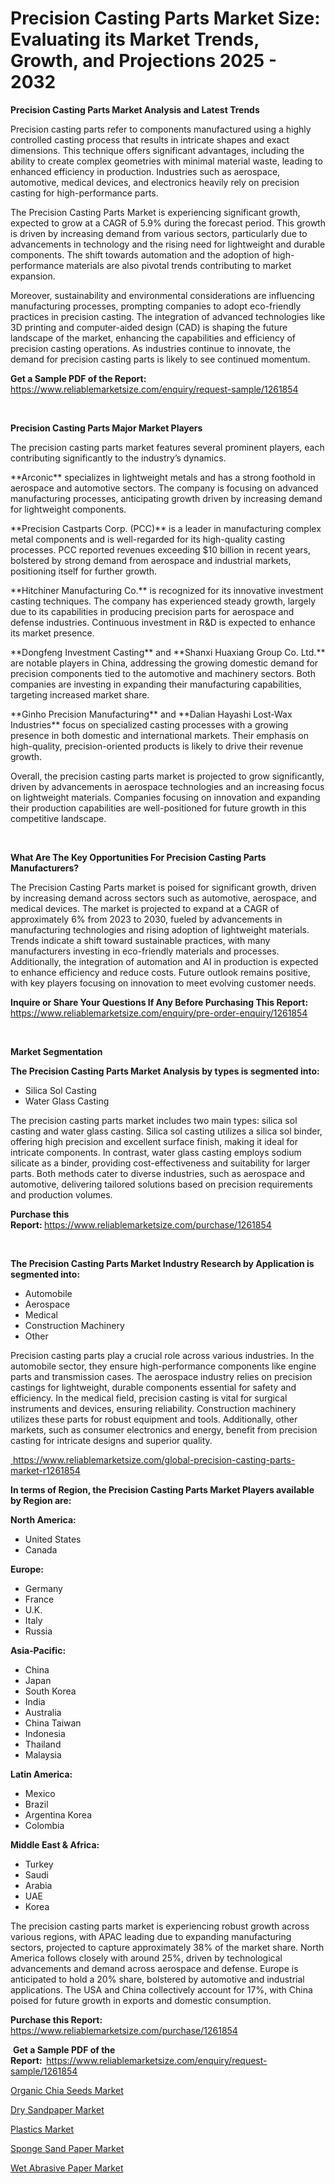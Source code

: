 <p><h1>Precision Casting Parts Market Size: Evaluating its Market Trends, Growth, and Projections 2025 - 2032</h1></p><p><strong>Precision Casting Parts Market Analysis and Latest Trends</strong></p>
<p><p>Precision casting parts refer to components manufactured using a highly controlled casting process that results in intricate shapes and exact dimensions. This technique offers significant advantages, including the ability to create complex geometries with minimal material waste, leading to enhanced efficiency in production. Industries such as aerospace, automotive, medical devices, and electronics heavily rely on precision casting for high-performance parts.</p><p>The Precision Casting Parts Market is experiencing significant growth, expected to grow at a CAGR of 5.9% during the forecast period. This growth is driven by increasing demand from various sectors, particularly due to advancements in technology and the rising need for lightweight and durable components. The shift towards automation and the adoption of high-performance materials are also pivotal trends contributing to market expansion.</p><p>Moreover, sustainability and environmental considerations are influencing manufacturing processes, prompting companies to adopt eco-friendly practices in precision casting. The integration of advanced technologies like 3D printing and computer-aided design (CAD) is shaping the future landscape of the market, enhancing the capabilities and efficiency of precision casting operations. As industries continue to innovate, the demand for precision casting parts is likely to see continued momentum.</p></p>
<p><strong>Get a Sample PDF of the Report:&nbsp;</strong> <a href="https://www.reliablemarketsize.com/enquiry/request-sample/1261854?utm_campaign=1999&utm_medium=2&utm_source=Github&utm_content=ia&utm_term=31032025&utm_id=precision-casting-parts">https://www.reliablemarketsize.com/enquiry/request-sample/1261854</a></p>
<p>&nbsp;</p>
<p><strong>Precision Casting Parts Major Market Players</strong></p>
<p><p>The precision casting parts market features several prominent players, each contributing significantly to the industry’s dynamics. </p><p>**Arconic** specializes in lightweight metals and has a strong foothold in aerospace and automotive sectors. The company is focusing on advanced manufacturing processes, anticipating growth driven by increasing demand for lightweight components.</p><p>**Precision Castparts Corp. (PCC)** is a leader in manufacturing complex metal components and is well-regarded for its high-quality casting processes. PCC reported revenues exceeding $10 billion in recent years, bolstered by strong demand from aerospace and industrial markets, positioning itself for further growth.</p><p>**Hitchiner Manufacturing Co.** is recognized for its innovative investment casting techniques. The company has experienced steady growth, largely due to its capabilities in producing precision parts for aerospace and defense industries. Continuous investment in R&D is expected to enhance its market presence.</p><p>**Dongfeng Investment Casting** and **Shanxi Huaxiang Group Co. Ltd.** are notable players in China, addressing the growing domestic demand for precision components tied to the automotive and machinery sectors. Both companies are investing in expanding their manufacturing capabilities, targeting increased market share.</p><p>**Ginho Precision Manufacturing** and **Dalian Hayashi Lost-Wax Industries** focus on specialized casting processes with a growing presence in both domestic and international markets. Their emphasis on high-quality, precision-oriented products is likely to drive their revenue growth.</p><p>Overall, the precision casting parts market is projected to grow significantly, driven by advancements in aerospace technologies and an increasing focus on lightweight materials. Companies focusing on innovation and expanding their production capabilities are well-positioned for future growth in this competitive landscape.</p></p>
<p>&nbsp;</p>
<p><strong>What Are The Key Opportunities For Precision Casting Parts Manufacturers?</strong></p>
<p><p>The Precision Casting Parts market is poised for significant growth, driven by increasing demand across sectors such as automotive, aerospace, and medical devices. The market is projected to expand at a CAGR of approximately 6% from 2023 to 2030, fueled by advancements in manufacturing technologies and rising adoption of lightweight materials. Trends indicate a shift toward sustainable practices, with many manufacturers investing in eco-friendly materials and processes. Additionally, the integration of automation and AI in production is expected to enhance efficiency and reduce costs. Future outlook remains positive, with key players focusing on innovation to meet evolving customer needs.</p></p>
<p><strong>Inquire or Share Your Questions If Any Before Purchasing This Report:</strong> <a href="https://www.reliablemarketsize.com/enquiry/pre-order-enquiry/1261854?utm_campaign=1999&utm_medium=2&utm_source=Github&utm_content=ia&utm_term=31032025&utm_id=precision-casting-parts">https://www.reliablemarketsize.com/enquiry/pre-order-enquiry/1261854</a></p>
<p>&nbsp;</p>
<p><strong>Market Segmentation</strong></p>
<p><strong>The Precision Casting Parts Market Analysis by types is segmented into:</strong></p>
<p><ul><li>Silica Sol Casting</li><li>Water Glass Casting</li></ul></p>
<p><p>The precision casting parts market includes two main types: silica sol casting and water glass casting. Silica sol casting utilizes a silica sol binder, offering high precision and excellent surface finish, making it ideal for intricate components. In contrast, water glass casting employs sodium silicate as a binder, providing cost-effectiveness and suitability for larger parts. Both methods cater to diverse industries, such as aerospace and automotive, delivering tailored solutions based on precision requirements and production volumes.</p></p>
<p><strong>Purchase this Report:&nbsp;</strong><a href="https://www.reliablemarketsize.com/purchase/1261854?utm_campaign=1999&utm_medium=2&utm_source=Github&utm_content=ia&utm_term=31032025&utm_id=precision-casting-parts">https://www.reliablemarketsize.com/purchase/1261854</a></p>
<p>&nbsp;</p>
<p><strong>The Precision Casting Parts Market Industry Research by Application is segmented into:</strong></p>
<p><ul><li>Automobile</li><li>Aerospace</li><li>Medical</li><li>Construction Machinery</li><li>Other</li></ul></p>
<p><p>Precision casting parts play a crucial role across various industries. In the automobile sector, they ensure high-performance components like engine parts and transmission cases. The aerospace industry relies on precision castings for lightweight, durable components essential for safety and efficiency. In the medical field, precision casting is vital for surgical instruments and devices, ensuring reliability. Construction machinery utilizes these parts for robust equipment and tools. Additionally, other markets, such as consumer electronics and energy, benefit from precision casting for intricate designs and superior quality.</p></p>
<p><a href="https://www.reliablemarketsize.com/global-precision-casting-parts-market-r1261854?utm_campaign=1999&utm_medium=2&utm_source=Github&utm_content=ia&utm_term=31032025&utm_id=precision-casting-parts">&nbsp;https://www.reliablemarketsize.com/global-precision-casting-parts-market-r1261854</a></p>
<p><strong>In terms of Region, the Precision Casting Parts Market Players available by Region are:</strong></p>
<p>
    <p> <strong> North America: </strong>
        <ul>
            <li>United States</li>
            <li>Canada</li>
        </ul>
        </p> 
    <p> <strong> Europe: </strong>
        <ul>
            <li>Germany</li>
            <li>France</li>
            <li>U.K.</li>
            <li>Italy</li>
            <li>Russia</li>
        </ul>
        </p> 
    <p> <strong> Asia-Pacific: </strong>
        <ul>
            <li>China</li>
            <li>Japan</li>
            <li>South Korea</li>
            <li>India</li>
            <li>Australia</li>
            <li>China Taiwan</li>
            <li>Indonesia</li>
            <li>Thailand</li>
            <li>Malaysia</li>
        </ul>
        </p> 
    <p> <strong> Latin America: </strong>
        <ul>
            <li>Mexico</li>
            <li>Brazil</li>
            <li>Argentina Korea</li>
            <li>Colombia</li>
        </ul>
        </p> 
    <p> <strong> Middle East & Africa: </strong>
        <ul>
            <li>Turkey</li>
            <li>Saudi</li>
            <li>Arabia</li>
            <li>UAE</li>
            <li>Korea</li>
        </ul>
    </p>
    </p>
<p><p>The precision casting parts market is experiencing robust growth across various regions, with APAC leading due to expanding manufacturing sectors, projected to capture approximately 38% of the market share. North America follows closely with around 25%, driven by technological advancements and demand across aerospace and defense. Europe is anticipated to hold a 20% share, bolstered by automotive and industrial applications. The USA and China collectively account for 17%, with China poised for future growth in exports and domestic consumption.</p></p>
<p><strong>Purchase this Report: </strong><a href="https://www.reliablemarketsize.com/purchase/1261854?utm_campaign=1999&utm_medium=2&utm_source=Github&utm_content=ia&utm_term=31032025&utm_id=precision-casting-parts">https://www.reliablemarketsize.com/purchase/1261854</a></p>
<p>&nbsp;<strong>Get a Sample PDF of the Report:&nbsp;&nbsp;</strong><a href="https://www.reliablemarketsize.com/enquiry/request-sample/1261854?utm_campaign=1999&utm_medium=2&utm_source=Github&utm_content=ia&utm_term=31032025&utm_id=precision-casting-parts">https://www.reliablemarketsize.com/enquiry/request-sample/1261854</a></p>
<p><strong></strong></p>
<p><p><a href="https://github.com/enieyfabius/Market-Research-Report-List-1/blob/main/organic-chia-seeds-market.md?utm_campaign=1999&utm_medium=2&utm_source=Github&utm_content=ia&utm_term=31032025&utm_id=precision-casting-parts">Organic Chia Seeds Market</a></p><p><a href="https://github.com/milievkulov/Market-Research-Report-List-1/blob/main/dry-sandpaper-market.md?utm_campaign=1999&utm_medium=2&utm_source=Github&utm_content=ia&utm_term=31032025&utm_id=precision-casting-parts">Dry Sandpaper Market</a></p><p><a href="https://github.com/semenbobbaxu/Market-Research-Report-List-1/blob/main/plastics-market.md?utm_campaign=1999&utm_medium=2&utm_source=Github&utm_content=ia&utm_term=31032025&utm_id=precision-casting-parts">Plastics Market</a></p><p><a href="https://github.com/roffefaith6l/Market-Research-Report-List-1/blob/main/sponge-sand-paper-market.md?utm_campaign=1999&utm_medium=2&utm_source=Github&utm_content=ia&utm_term=31032025&utm_id=precision-casting-parts">Sponge Sand Paper Market</a></p><p><a href="https://github.com/erkidrhoy/Market-Research-Report-List-1/blob/main/wet-abrasive-paper-market.md?utm_campaign=1999&utm_medium=2&utm_source=Github&utm_content=ia&utm_term=31032025&utm_id=precision-casting-parts">Wet Abrasive Paper Market</a></p></p>